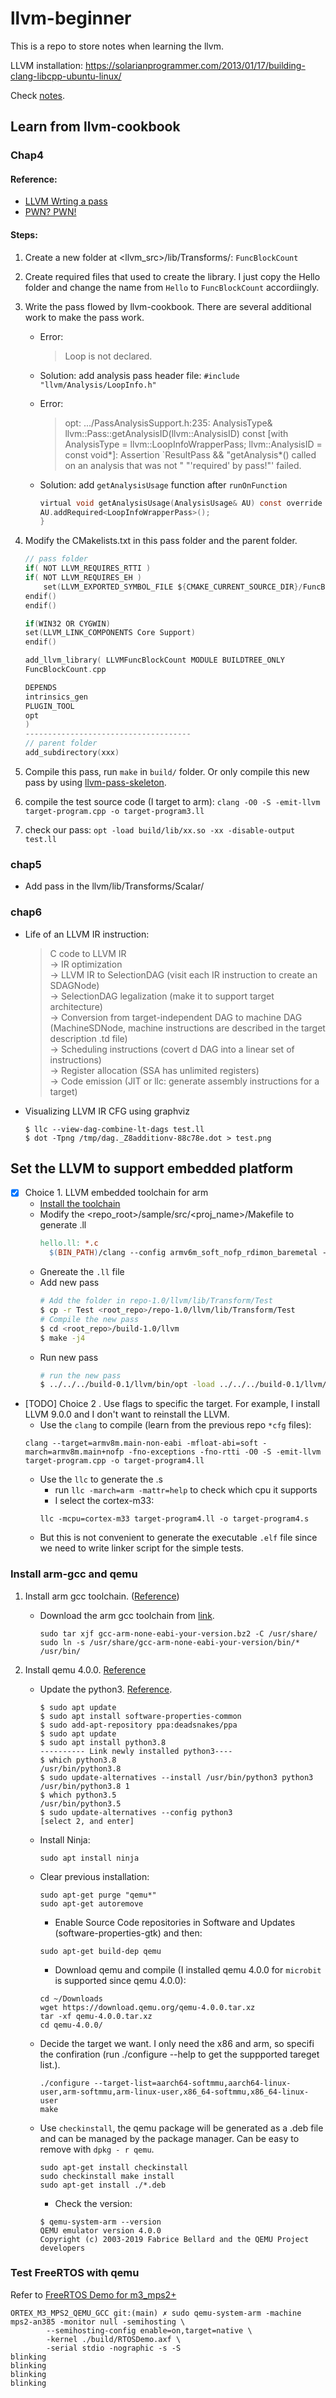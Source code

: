 # llvm-beginner

This is a repo to store notes when learning the llvm.

LLVM installation: https://solarianprogrammer.com/2013/01/17/building-clang-libcpp-ubuntu-linux/

Check [notes](https://github.com/mintancy/llvm-beginner/blob/main/notes.md).

## Learn from llvm-cookbook

### Chap4

#### Reference: 
- [LLVM Wrting a pass](https://llvm.org/docs/WritingAnLLVMPass.html)
- [PWN? PWN!](https://ch4r1l3.github.io/2019/05/02/LLVM-%E5%88%9D%E6%8E%A2-1-%E7%AE%80%E5%8D%95Pass%E7%BC%96%E5%86%99/)

#### Steps:
1. Create a new folder at <llvm_src>/lib/Transforms/: `FuncBlockCount`
2. Create required files that used to create the library. I just copy the Hello folder and change the name from `Hello` to `FuncBlockCount` accordiingly.
3. Write the pass flowed by llvm-cookbook. There are several additional work to make the pass work.
    -  Error:
        > Loop is not declared.
    - Solution: add analysis pass header file: `#include "llvm/Analysis/LoopInfo.h"`
    - Error: 
        > opt: .../PassAnalysisSupport.h:235: AnalysisType& llvm::Pass::getAnalysisID(llvm::AnalysisID) const [with AnalysisType = llvm::LoopInfoWrapperPass; llvm::AnalysisID = const void*]: Assertion `ResultPass && "getAnalysis*() called on an analysis that was not " "'required' by pass!"' failed.

    - Solution: add `getAnalysisUsage` function after `runOnFunction`
        ```c
        virtual void getAnalysisUsage(AnalysisUsage& AU) const override {
        AU.addRequired<LoopInfoWrapperPass>();
        }
        ```
4. Modify the CMakelists.txt in this pass folder and the parent folder.
    ```c
    // pass folder
    if( NOT LLVM_REQUIRES_RTTI )
    if( NOT LLVM_REQUIRES_EH )
        set(LLVM_EXPORTED_SYMBOL_FILE ${CMAKE_CURRENT_SOURCE_DIR}/FuncBlockCount.exports)
    endif()
    endif()

    if(WIN32 OR CYGWIN)
    set(LLVM_LINK_COMPONENTS Core Support)
    endif()

    add_llvm_library( LLVMFuncBlockCount MODULE BUILDTREE_ONLY
    FuncBlockCount.cpp

    DEPENDS
    intrinsics_gen
    PLUGIN_TOOL
    opt
    )
    -------------------------------------
    // parent folder
    add_subdirectory(xxx)
    ```
5. Compile this pass, run `make` in `build/` folder. Or only compile this new pass by using [llvm-pass-skeleton](https://github.com/sampsyo/llvm-pass-skeleton).

6. compile the test source code (I target to arm): `clang -O0 -S -emit-llvm target-program.cpp -o target-program3.ll`
7. check our pass: `opt -load build/lib/xx.so -xx -disable-output test.ll
`

### chap5

- Add pass in the llvm/lib/Transforms/Scalar/

### chap6

- Life of an LLVM IR instruction:
    > C code to LLVM IR \
    &rarr; IR optimization \
    &rarr; LLVM IR to SelectionDAG (visit each IR instruction to create an SDAGNode) \
    &rarr; SelectionDAG legalization (make it to support target architecture) \
    &rarr; Conversion from target-independent DAG to machine DAG (MachineSDNode, machine instructions are described in the target description .td file) \
    &rarr; Scheduling instructions (covert d DAG into a linear set of instructions) \
    &rarr; Register allocation (SSA has unlimited registers) \
    &rarr; Code emission (JIT or llc: generate assembly instructions for a target)

- Visualizing LLVM IR CFG using graphviz

    ```shell
    $ llc --view-dag-combine-lt-dags test.ll
    $ dot -Tpng /tmp/dag._Z8additionv-88c78e.dot > test.png
    ```
## Set the LLVM to support embedded platform

- [x] Choice 1. LLVM embedded toolchain for arm
  - [Install the toolchain](https://github.com/ARM-software/LLVM-embedded-toolchain-for-Arm) 
  - Modify the <repo_root>/sample/src/<proj_name>/Makefile to generate .ll
    ```Makefile
    hello.ll: *.c
      $(BIN_PATH)/clang --config armv6m_soft_nofp_rdimon_baremetal -g -T ../../ldscripts/microbit.ld -O0 -S -emit-llvm hello.c -o hello.ll
    ```
  - Gnereate the `.ll` file
  - Add new pass
    ```sh
    # Add the folder in repo-1.0/llvm/lib/Transform/Test
    $ cp -r Test <root_repo>/repo-1.0/llvm/lib/Transform/Test
    # Compile the new pass
    $ cd <root_repo>/build-1.0/llvm
    $ make -j4
    ```
  - Run new pass
    ```sh
    # run the new pass
    $ ../../../build-0.1/llvm/bin/opt -load ../../../build-0.1/llvm/lib/LLVMTest.so -test -disable-output hello.ll
    ```

- [TODO] Choice 2 . Use flags to specific the target. 
For example, I install LLVM 9.0.0 and I don't want to reinstall the LLVM.
    - Use the `clang` to compile (learn from the previous repo `*cfg` files):
    ```shell
    clang --target=armv8m.main-non-eabi -mfloat-abi=soft -march=armv8m.main+nofp -fno-exceptions -fno-rtti -O0 -S -emit-llvm target-program.cpp -o target-program4.ll
    ```
    - Use the `llc` to generate the .s
        - run `llc -march=arm -mattr=help` to check which cpu it supports
        - I select the cortex-m33:
        ```shell
        llc -mcpu=cortex-m33 target-program4.ll -o target-program4.s
        ```
    - But this is not convenient to generate the executable `.elf` file since we need to write linker script for the simple tests.
### Install arm-gcc and qemu

1. Install arm gcc toolchain. ([Reference](https://askubuntu.com/questions/1243252/how-to-install-arm-none-eabi-gdb-on-ubuntu-20-04-lts-focal-fossa))
    - Download the arm gcc toolchain from [link](https://developer.arm.com/tools-and-software/open-source-software/developer-tools/gnu-toolchain/gnu-rm/downloads).
        ```shell
        sudo tar xjf gcc-arm-none-eabi-your-version.bz2 -C /usr/share/
        sudo ln -s /usr/share/gcc-arm-none-eabi-your-version/bin/* /usr/bin/
        ```

2. Install qemu 4.0.0. [Reference](https://askubuntu.com/questions/1067722/how-do-i-install-qemu-3-0-on-ubuntu-18-04)
    - Update the python3. [Reference](https://www.atjiang.com/update-python3-on-ubuntu/).
        ```shell
        $ sudo apt update
        $ sudo apt install software-properties-common
        $ sudo add-apt-repository ppa:deadsnakes/ppa
        $ sudo apt update
        $ sudo apt install python3.8
        ---------- Link newly installed python3----
        $ which python3.8
        /usr/bin/python3.8
        $ sudo update-alternatives --install /usr/bin/python3 python3 /usr/bin/python3.8 1
        $ which python3.5
        /usr/bin/python3.5
        $ sudo update-alternatives --config python3
        [select 2, and enter]
        ```
    - Install Ninja: 
        ```shell
        sudo apt install ninja
        ```
    - Clear previous installation: 
        ```shell
        sudo apt-get purge "qemu*"
        sudo apt-get autoremove
        ```
        - Enable Source Code repositories in Software and Updates (software-properties-gtk) and then: 
        ```shell
        sudo apt-get build-dep qemu
        ```
        - Download qemu and compile (I installed qemu 4.0.0 for `microbit` is supported since qemu 4.0.0):
        ```shell
        cd ~/Downloads
        wget https://download.qemu.org/qemu-4.0.0.tar.xz
        tar -xf qemu-4.0.0.tar.xz
        cd qemu-4.0.0/
        ```
    - Decide the target we want.
    I only need the x86 and arm, so specifi the confiration (run ./configure --help to get the suppported tareget list.). 
        ```shell
        ./configure --target-list=aarch64-softmmu,aarch64-linux-user,arm-softmmu,arm-linux-user,x86_64-softmmu,x86_64-linux-user 
        make
        ```
    - Use `checkinstall`, the qemu package will be generated as a .deb file and can be managed by the package manager.
    Can be easy to remove with `dpkg - r qemu`.
        ```shell
        sudo apt-get install checkinstall
        sudo checkinstall make install
        sudo apt-get install ./*.deb
        ```
        - Check the version:
        ```shell
        $ qemu-system-arm --version
        QEMU emulator version 4.0.0
        Copyright (c) 2003-2019 Fabrice Bellard and the QEMU Project developers
        ```

### Test FreeRTOS with qemu

Refer to [FreeRTOS Demo for m3_mps2+](https://github.com/FreeRTOS/FreeRTOS/tree/main/FreeRTOS/Demo/CORTEX_M3_MPS2_QEMU_GCC)

```shell
ORTEX_M3_MPS2_QEMU_GCC git:(main) ✗ sudo qemu-system-arm -machine mps2-an385 -monitor null -semihosting \
        --semihosting-config enable=on,target=native \
        -kernel ./build/RTOSDemo.axf \
        -serial stdio -nographic -s -S
blinking
blinking
blinking
blinking
```
